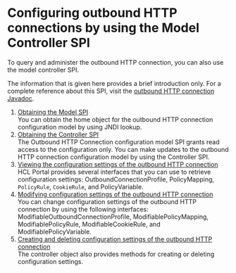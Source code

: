 # Configuring outbound HTTP connections by using the Model Controller SPI

To query and administer the outbound HTTP connection, you can also use the model controller SPI.

The information that is given here provides a brief introduction only. For a complete reference about this SPI, visit the [outbound HTTP connection Javadoc](https://help.hcltechsw.com/digital-experience/9.5/dev/javadoc/vrm/850/spi_docs/overview-summary.html).

1.  [Obtaining the Model SPI](outbhttp_cfg_mcspi_obtmapi.md)  
You can obtain the home object for the outbound HTTP connection configuration model by using JNDI lookup.
2.  [Obtaining the Controller SPI](outbhttp_cfg_mcspi_obtstrlrspi.md)  
The Outbound HTTP Connection configuration model SPI grants read access to the configuration only. You can make updates to the outbound HTTP connection configuration model by using the Controller SPI.
3.  [Viewing the configuration settings of the outbound HTTP connection](outbhttp_cfg_mcspi_viewcfgsets.md)  
HCL Portal provides several interfaces that you can use to retrieve configuration settings: OutboundConnectionProfile, PolicyMapping, `PolicyRule`, `CookieRule`, and PolicyVariable.
4.  [Modifying configuration settings of the outbound HTTP connection](outbhttp_cfg_mcspi_modfcfgsets.md)  
You can change configuration settings of the outbound HTTP connection by using the following interfaces: ModifiableOutboundConnectionProfile, ModifiablePolicyMapping, ModifiablePolicyRule, ModifiableCookieRule, and ModifiablePolicyVariable.
5.  [Creating and deleting configuration settings of the outbound HTTP connection](outbhttp_cfg_mcspi_crtdelcfgsets.md)  
The controller object also provides methods for creating or deleting configuration settings.


